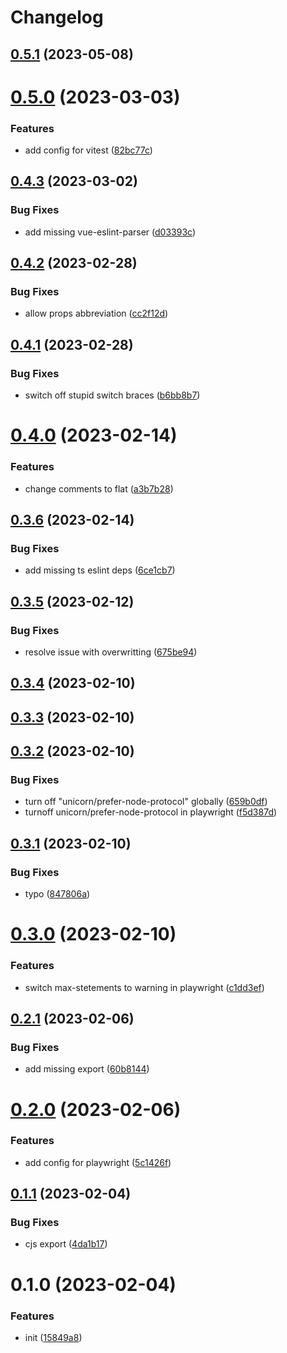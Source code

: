# Changelog

## [0.5.1](https://github.com/evionica-devs/eslint-config-evionica/compare/0.5.0...0.5.1) (2023-05-08)

# [0.5.0](https://github.com/evionica-devs/eslint-config-evionica/compare/0.4.3...0.5.0) (2023-03-03)


### Features

* add config for vitest ([82bc77c](https://github.com/evionica-devs/eslint-config-evionica/commit/82bc77c78975c62d70a381ce583adaf6c0bcf6c4))

## [0.4.3](https://github.com/evionica-devs/eslint-config-evionica/compare/0.4.2...0.4.3) (2023-03-02)


### Bug Fixes

* add missing vue-eslint-parser ([d03393c](https://github.com/evionica-devs/eslint-config-evionica/commit/d03393cdf7b5acd001670f3aa4a8954288154eca))

## [0.4.2](https://github.com/evionica-devs/eslint-config-evionica/compare/0.4.1...0.4.2) (2023-02-28)


### Bug Fixes

* allow props abbreviation ([cc2f12d](https://github.com/evionica-devs/eslint-config-evionica/commit/cc2f12d258585a240f137d24415683670b93eb97))

## [0.4.1](https://github.com/evionica-devs/eslint-config-evionica/compare/0.4.0...0.4.1) (2023-02-28)


### Bug Fixes

* switch off stupid switch braces ([b6bb8b7](https://github.com/evionica-devs/eslint-config-evionica/commit/b6bb8b7ed3600b747a5a0c5085737e72461c8ad6))

# [0.4.0](https://github.com/evionica-devs/eslint-config-evionica/compare/0.3.6...0.4.0) (2023-02-14)


### Features

* change comments to flat ([a3b7b28](https://github.com/evionica-devs/eslint-config-evionica/commit/a3b7b28730673e037894d9f84121e33e79ce1c2c))

## [0.3.6](https://github.com/evionica-devs/eslint-config-evionica/compare/0.3.5...0.3.6) (2023-02-14)


### Bug Fixes

* add missing ts eslint deps ([6ce1cb7](https://github.com/evionica-devs/eslint-config-evionica/commit/6ce1cb71092078fced8e19aa66f9f99233655dd3))

## [0.3.5](https://github.com/evionica-devs/eslint-config-evionica/compare/0.3.4...0.3.5) (2023-02-12)


### Bug Fixes

* resolve issue with overwritting ([675be94](https://github.com/evionica-devs/eslint-config-evionica/commit/675be94ac7cc20c26695d4655768ee2f08573168))

## [0.3.4](https://github.com/evionica-devs/eslint-config-evionica/compare/0.3.3...0.3.4) (2023-02-10)

## [0.3.3](https://github.com/evionica-devs/eslint-config-evionica/compare/0.3.2...0.3.3) (2023-02-10)

## [0.3.2](https://github.com/evionica-devs/eslint-config-evionica/compare/0.3.1...0.3.2) (2023-02-10)


### Bug Fixes

* turn off "unicorn/prefer-node-protocol" globally ([659b0df](https://github.com/evionica-devs/eslint-config-evionica/commit/659b0dff43be30017744135ffa46f012a82d6927))
* turnoff unicorn/prefer-node-protocol in playwright ([f5d387d](https://github.com/evionica-devs/eslint-config-evionica/commit/f5d387d70bb73f23fca21b97fd9a9a016cc356c8))

## [0.3.1](https://github.com/evionica-devs/eslint-config-evionica/compare/0.3.0...0.3.1) (2023-02-10)


### Bug Fixes

* typo ([847806a](https://github.com/evionica-devs/eslint-config-evionica/commit/847806aa2dea4b71ea684001df0dacdaeca5c7fb))

# [0.3.0](https://github.com/evionica-devs/eslint-config-evionica/compare/0.2.1...0.3.0) (2023-02-10)


### Features

* switch max-stetements to warning in playwright ([c1dd3ef](https://github.com/evionica-devs/eslint-config-evionica/commit/c1dd3ef99b5c7163379900c372447eb8d08feb79))

## [0.2.1](https://github.com/evionica-devs/eslint-config-evionica/compare/0.2.0...0.2.1) (2023-02-06)


### Bug Fixes

* add missing export ([60b8144](https://github.com/evionica-devs/eslint-config-evionica/commit/60b81443e72b105dabd68dc72301ac7dc315ee47))

# [0.2.0](https://github.com/evionica-devs/eslint-config-evionica/compare/0.1.1...0.2.0) (2023-02-06)


### Features

* add config for playwright ([5c1426f](https://github.com/evionica-devs/eslint-config-evionica/commit/5c1426faf4afef8b438017b87b5611b4ac1851de))

## [0.1.1](https://github.com/evionica-devs/eslint-config-evionica/compare/0.1.0...0.1.1) (2023-02-04)


### Bug Fixes

* cjs export ([4da1b17](https://github.com/evionica-devs/eslint-config-evionica/commit/4da1b17e8d3319e580f5aee202a1a68a26c843f7))

# 0.1.0 (2023-02-04)


### Features

* init ([15849a8](https://github.com/evionica-devs/eslint-config-evionica/commit/15849a8039eb66277117f6a3b9d3614a47b32ec7))